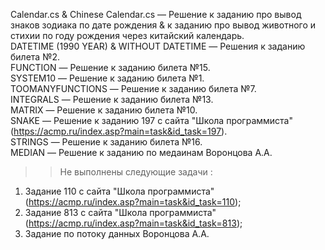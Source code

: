 Calendar.cs & Chinese Calendar.cs — Решение к заданию про вывод знаков зодиака по дате рождения & к заданию про вывод животного и стихии по году рождения через китайский календарь.  
DATETIME (1990 YEAR) & WITHOUT DATETIME — Решения к заданию билета №2.  
FUNCTION — Решение к заданию билета №15.  
SYSTEM10 — Решение к заданию билета №1.  
TOOMANYFUNCTIONS — Решение к заданию билета №7.  
INTEGRALS — Решение к заданию билета №13.  
MATRIX — Решение к заданию билета №10.  
SNAKE — Решение к заданию 197 с сайта "Школа программиста" (https://acmp.ru/index.asp?main=task&id_task=197).  
STRINGS — Решение к заданию билета №16.  
MEDIAN — Решение к заданию по медаинам Воронцова А.А.  

>> Не выполнены следующие задачи :
1. Задание 110 с сайта "Школа программиста" (https://acmp.ru/index.asp?main=task&id_task=110);
2. Задание 813 с сайта "Школа программиста" (https://acmp.ru/index.asp?main=task&id_task=813);
3. Задание по потоку данных Воронцова А.А.
